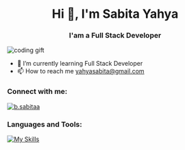 <h1 align="center">Hi 👋, I'm Sabita Yahya</h1>
<h3 align="center">I'am a Full Stack Developer</h3>

![coding gift](https://media1.giphy.com/media/v1.Y2lkPTc5MGI3NjExb28xZGFzcXBvcmdkZm5kMWJ6cGY0Mm1zZDN6eTZudGJjaG14ZWxuaCZlcD12MV9pbnRlcm5hbF9naWZfYnlfaWQmY3Q9Zw/Ws6T5PN7wHv3cY8xy8/giphy.gif)

<!--
**sabita-yahya/sabita-yahya** is a ✨ _special_ ✨ repository because its `README.md` (this file) appears on your GitHub profile.

Here are some ideas to get you started:

- 🔭 I’m currently working on ...
- 🌱 I’m currently learning ...
- 👯 I’m looking to collaborate on ...
- 🤔 I’m looking for help with ...
- 💬 Ask me about ...
- 📫 How to reach me: ...
- 😄 Pronouns: ...
- ⚡ Fun fact: ...
-->

- 🌱 I’m currently learning Full Stack Developer
- 📫 How to reach me [yahyasabita@gmail.com](yahyasabita@gmail.com)

<h3 align="left">Connect with me:</h3>
<p align="left">
<a href="https://instagram.com/b.sabitaa" target="blank"><img align="center" src="https://skillicons.dev/icons?i=instagram" alt="b.sabitaa"/></a>
</p>

<h3 align="left">Languages and Tools:</h3>

[![My Skills](https://skillicons.dev/icons?i=html,css,js,php,mysql,mongodb,postman,nodejs,express,react,tailwind,laravel,git,bash,npm,github)](https://skillicons.dev)